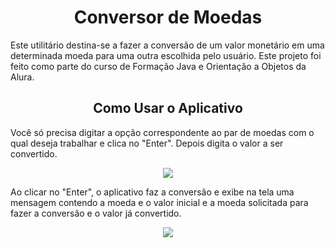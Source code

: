 <h1 align="center"> Conversor de Moedas </h1>

Este utilitário destina-se a fazer a conversão de um valor monetário em uma determinada moeda para uma outra escolhida pelo usuário. 
Este projeto foi feito como parte do curso de Formação Java e Orientação a Objetos da Alura.

<h2 align="center"> Como Usar o Aplicativo </h2>

Você só precisa digitar a opção correspondente ao par de moedas com o qual deseja trabalhar e clica no "Enter". Depois digita o valor a ser convertido. 

<p align="center">
<img src="Conversor de Moedas1.png"/>
</p>

Ao clicar no "Enter", o aplicativo faz a conversão e exibe na tela uma mensagem contendo a moeda e o valor inicial e a moeda solicitada para fazer a conversão e o valor já convertido.

<p align="center">
<img src="Captura de tela 2025-02-23 225009.png"/>
</p>

